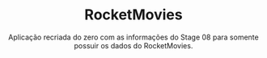 <h1 align="center"> RocketMovies </h1>

<p align="center">
 Aplicação recriada do zero com as informações do Stage 08 para somente possuir os dados do RocketMovies.<br/>
</p>